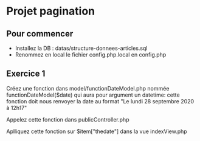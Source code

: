 # Projet pagination

## Pour commencer
- Installez la DB : datas/structure-donnees-articles.sql
- Renommez en local le fichier config.php.local en config.php

## Exercice 1
Créez une fonction dans model/functionDateModel.php nommée functionDateModel($date) qui aura pour argument un datetime: cette fonction doit nous renvoyer la date au format "Le lundi 28 septembre 2020 à 12h17"

Appelez cette fonction dans publicController.php

Aplliquez cette fonction sur $item["thedate"] dans la vue indexView.php